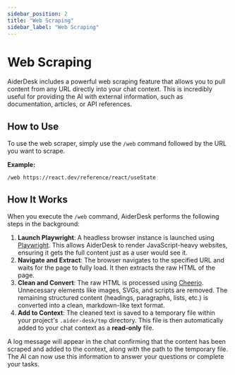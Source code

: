 ```yaml
---
sidebar_position: 2
title: "Web Scraping"
sidebar_label: "Web Scraping"
---
```


# Web Scraping

AiderDesk includes a powerful web scraping feature that allows you to pull content from any URL directly into your chat context. This is incredibly useful for providing the AI with external information, such as documentation, articles, or API references.

## How to Use

To use the web scraper, simply use the `/web` command followed by the URL you want to scrape.

**Example:**
```
/web https://react.dev/reference/react/useState
```

## How It Works

When you execute the `/web` command, AiderDesk performs the following steps in the background:

1.  **Launch Playwright**: A headless browser instance is launched using [Playwright](https://playwright.dev/). This allows AiderDesk to render JavaScript-heavy websites, ensuring it gets the full content just as a user would see it.
2.  **Navigate and Extract**: The browser navigates to the specified URL and waits for the page to fully load. It then extracts the raw HTML of the page.
3.  **Clean and Convert**: The raw HTML is processed using [Cheerio](https://cheerio.js.org/). Unnecessary elements like images, SVGs, and scripts are removed. The remaining structured content (headings, paragraphs, lists, etc.) is converted into a clean, markdown-like text format.
4.  **Add to Context**: The cleaned text is saved to a temporary file within your project's `.aider-desk/tmp` directory. This file is then automatically added to your chat context as a **read-only** file.

A log message will appear in the chat confirming that the content has been scraped and added to the context, along with the path to the temporary file. The AI can now use this information to answer your questions or complete your tasks.

